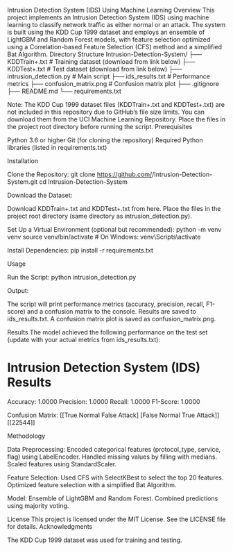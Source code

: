 Intrusion Detection System (IDS) Using Machine Learning
Overview
This project implements an Intrusion Detection System (IDS) using machine learning to classify network traffic as either normal or an attack. The system is built using the KDD Cup 1999 dataset and employs an ensemble of LightGBM and Random Forest models, with feature selection optimized using a Correlation-based Feature Selection (CFS) method and a simplified Bat Algorithm.
Directory Structure
Intrusion-Detection-System/
├── KDDTrain+.txt         # Training dataset (download from link below)
├── KDDTest+.txt          # Test dataset (download from link below)
├── intrusion_detection.py # Main script
├── ids_results.txt       # Performance metrics
├── confusion_matrix.png  # Confusion matrix plot
├── .gitignore
├── README.md
└── requirements.txt

Note: The KDD Cup 1999 dataset files (KDDTrain+.txt and KDDTest+.txt) are not included in this repository due to GitHub’s file size limits. You can download them from the UCI Machine Learning Repository. Place the files in the project root directory before running the script.
Prerequisites

Python 3.6 or higher
Git (for cloning the repository)
Required Python libraries (listed in requirements.txt)

Installation

Clone the Repository:
git clone https://github.com/<your-username>/Intrusion-Detection-System.git
cd Intrusion-Detection-System


Download the Dataset:

Download KDDTrain+.txt and KDDTest+.txt from here.
Place the files in the project root directory (same directory as intrusion_detection.py).


Set Up a Virtual Environment (optional but recommended):
python -m venv venv
source venv/bin/activate  # On Windows: venv\Scripts\activate


Install Dependencies:
pip install -r requirements.txt



Usage

Run the Script:
python intrusion_detection.py


Output:

The script will print performance metrics (accuracy, precision, recall, F1-score) and a confusion matrix to the console.
Results are saved to ids_results.txt.
A confusion matrix plot is saved as confusion_matrix.png.



Results
The model achieved the following performance on the test set (update with your actual metrics from ids_results.txt):

Intrusion Detection System (IDS) Results
======================================
Accuracy:  1.0000
Precision: 1.0000
Recall:    1.0000
F1-Score:  1.0000

Confusion Matrix:
[[True Normal  False Attack]
 [False Normal True Attack]]
[[22544]]

Methodology

Data Preprocessing:
Encoded categorical features (protocol_type, service, flag) using LabelEncoder.
Handled missing values by filling with medians.
Scaled features using StandardScaler.


Feature Selection:
Used CFS with SelectKBest to select the top 20 features.
Optimized feature selection with a simplified Bat Algorithm.


Model:
Ensemble of LightGBM and Random Forest.
Combined predictions using majority voting.



License
This project is licensed under the MIT License. See the LICENSE file for details.
Acknowledgments

The KDD Cup 1999 dataset was used for training and testing.


